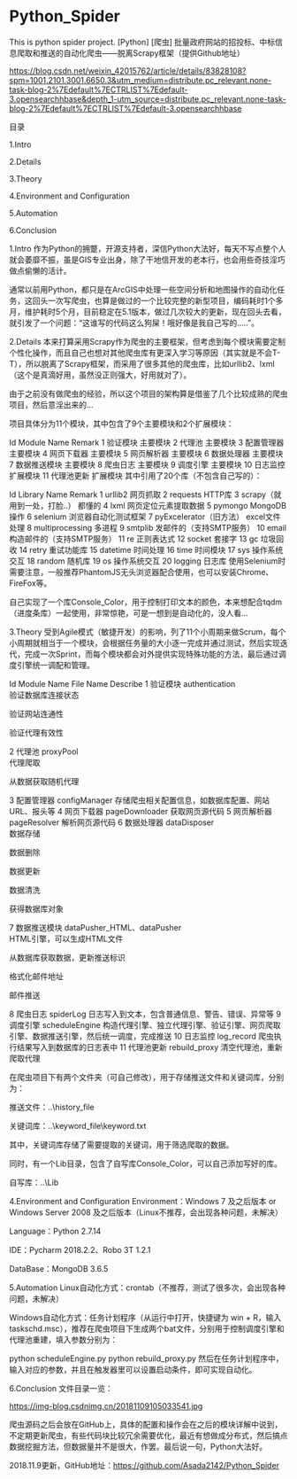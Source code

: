 # Python_Spider
This is python spider project.
[Python] [爬虫] 批量政府网站的招投标、中标信息爬取和推送的自动化爬虫——脱离Scrapy框架（提供Github地址）

https://blog.csdn.net/weixin_42015762/article/details/83828108?spm=1001.2101.3001.6650.3&utm_medium=distribute.pc_relevant.none-task-blog-2%7Edefault%7ECTRLIST%7Edefault-3.opensearchhbase&depth_1-utm_source=distribute.pc_relevant.none-task-blog-2%7Edefault%7ECTRLIST%7Edefault-3.opensearchhbase


目录

1.Intro

2.Details

3.Theory

4.Environment and Configuration

5.Automation

6.Conclusion

1.Intro
作为Python的拥蹩，开源支持者，深信Python大法好，每天不写点整个人就会萎靡不振，虽是GIS专业出身，除了干地信开发的老本行，也会用些奇技淫巧做点偷懒的活计。

通常以前用Python，都只是在ArcGIS中处理一些空间分析和地图操作的自动化任务，这回头一次写爬虫，也算是做过的一个比较完整的新型项目，编码耗时1个多月，维护耗时5个月，目前稳定在5.1版本，做过几次较大的更新，现在回头去看，就引发了一个问题：“这谁写的代码这么狗屎！哦好像是我自己写的.....”。

2.Details
本来打算采用Scrapy作为爬虫的主要框架，但考虑到每个模块需要定制个性化操作，而且自己也想对其他爬虫库有更深入学习等原因（其实就是不会T-T），所以脱离了Scrapy框架，而采用了很多其他的爬虫库，比如urllib2、lxml（这个是真滴好用，虽然没正则强大，好用就对了）。

由于之前没有做爬虫的经验，所以这个项目的架构算是借鉴了几个比较成熟的爬虫项目，然后意淫出来的...

项目具体分为11个模块，其中包含了9个主要模块和2个扩展模块：

Id	Module Name	Remark
1	验证模块	主要模块
2	代理池	主要模块
3	配置管理器	主要模块
4	网页下载器	主要模块
5	网页解析器	主要模块
6	数据处理器	主要模块
7	数据推送模块	主要模块
8	爬虫日志	主要模块
9	调度引擎	主要模块
10	日志监控	扩展模块
11	代理池更新	扩展模块
其中引用了20个库（不包含自己写的）：

Id	Library Name	Remark
1	urllib2	网页抓取
2	requests	HTTP库
3	scrapy（就用到一处，打脸..）	都懂的
4	lxml	网页定位元素提取数据
5	pymongo	MongoDB操作
6	selenium	浏览器自动化测试框架
7	pyExcelerator（旧方法）	excel文件处理
8	multiprocessing	多进程
9	smtplib	发邮件的（支持SMTP服务）
10	email	构造邮件的（支持SMTP服务）
11	re	正则表达式
12	socket	套接字
13	gc	垃圾回收
14	retry	重试功能库
15	datetime	时间处理
16	time	时间模块
17	sys	操作系统交互
18	random	随机库
19	os	操作系统交互
20	logging	日志库
使用Selenium时需要注意，一般推荐PhantomJS无头浏览器配合使用，也可以安装Chrome、FireFox等。

自己实现了一个库Console_Color，用于控制打印文本的颜色，本来想配合tqdm（进度条库）一起使用，非常惊艳，可是一想到是自动化的，没人看...

3.Theory
受到Agile模式（敏捷开发）的影响，列了11个小周期来做Scrum，每个小周期就相当于一个模块，会根据任务量的大小逐一完成并通过测试，然后实现迭代，完成一次Sprint，而每个模块都会对外提供实现特殊功能的方法，最后通过调度引擎统一调配和管理。

Id	Module Name	File Name	Describe
1	验证模块	authentication	
验证数据库连接状态

验证网站连通性

验证代理有效性

2	代理池	proxyPool	
代理爬取

从数据获取随机代理

3	配置管理器	configManager	存储爬虫相关配置信息，如数据库配置、网站URL、报头等
4	网页下载器	pageDownloader	获取网页源代码
5	网页解析器	pageResolver	解析网页源代码
6	数据处理器	dataDisposer	
数据存储

数据删除

数据更新

数据清洗

获得数据库对象

7	数据推送模块	dataPusher_HTML、dataPusher	
 HTML引擎，可以生成HTML文件

从数据库获取数据，更新推送标识

格式化邮件地址

邮件推送

8	爬虫日志	spiderLog	日志写入到文本，包含普通信息、警告、错误、异常等
9	调度引擎	scheduleEngine	构造代理引擎、独立代理引擎、验证引擎、网页爬取引擎、数据推送引擎，然后统一调度，完成推送
10	日志监控	log_record	爬虫执行结果写入到数据库的日志表中
11	代理池更新	rebuild_proxy	清空代理池，重新爬取代理
 



在爬虫项目下有两个文件夹（可自己修改），用于存储推送文件和关键词库，分别为：

推送文件：..\history_file

关键词库：..\keyword_file\keyword.txt

其中，关键词库存储了需要提取的关键词，用于筛选爬取的数据。

同时，有一个Lib目录，包含了自写库Console_Color，可以自己添加写好的库。

自写库：..\Lib

4.Environment and Configuration
Environment：Windows 7 及之后版本 or Windows Server 2008 及之后版本（Linux不推荐，会出现各种问题，未解决）

Language：Python 2.7.14

IDE：Pycharm 2018.2.2、Robo 3T 1.2.1

DataBase：MongoDB 3.6.5

5.Automation
Linux自动化方式：crontab（不推荐，测试了很多次，会出现各种问题，未解决）

Windows自动化方式：任务计划程序（从运行中打开，快捷键为 win + R，输入 taskschd.msc），推荐在爬虫项目下生成两个bat文件，分别用于控制调度引擎和代理池重建，填入参数分别为：

python scheduleEngine.py
python rebuild_proxy.py
然后在任务计划程序中，输入对应的参数，并且在触发器里可以设置启动条件，即可实现自动化。



6.Conclusion
文件目录一览：

https://img-blog.csdnimg.cn/20181109105033541.jpg

爬虫源码之后会放在GitHub上，具体的配置和操作会在之后的模块详解中说到，不定期更新爬虫，有些代码块比较冗余需要优化，最近有想做成分布式，然后搞点数据挖掘方法，但数据量并不是很大，作罢。最后说一句，Python大法好。

2018.11.9更新，GitHub地址：https://github.com/Asada2142/Python_Spider

